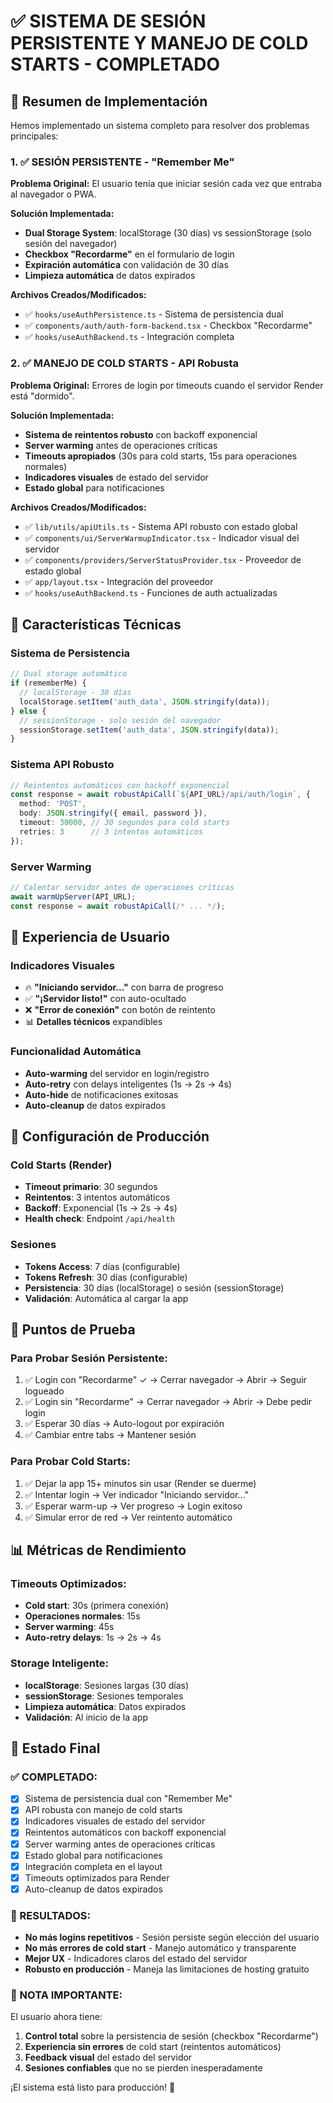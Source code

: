 # ✅ SISTEMA DE SESIÓN PERSISTENTE Y MANEJO DE COLD STARTS - COMPLETADO

## 🎯 Resumen de Implementación

Hemos implementado un sistema completo para resolver dos problemas principales:

### 1. ✅ SESIÓN PERSISTENTE - "Remember Me"
**Problema Original:** El usuario tenía que iniciar sesión cada vez que entraba al navegador o PWA.

**Solución Implementada:**
- **Dual Storage System**: localStorage (30 días) vs sessionStorage (solo sesión del navegador)
- **Checkbox "Recordarme"** en el formulario de login
- **Expiración automática** con validación de 30 días
- **Limpieza automática** de datos expirados

**Archivos Creados/Modificados:**
- ✅ `hooks/useAuthPersistence.ts` - Sistema de persistencia dual
- ✅ `components/auth/auth-form-backend.tsx` - Checkbox "Recordarme"
- ✅ `hooks/useAuthBackend.ts` - Integración completa

### 2. ✅ MANEJO DE COLD STARTS - API Robusta
**Problema Original:** Errores de login por timeouts cuando el servidor Render está "dormido".

**Solución Implementada:**
- **Sistema de reintentos robusto** con backoff exponencial
- **Server warming** antes de operaciones críticas
- **Timeouts apropiados** (30s para cold starts, 15s para operaciones normales)
- **Indicadores visuales** de estado del servidor
- **Estado global** para notificaciones

**Archivos Creados/Modificados:**
- ✅ `lib/utils/apiUtils.ts` - Sistema API robusto con estado global
- ✅ `components/ui/ServerWarmupIndicator.tsx` - Indicador visual del servidor
- ✅ `components/providers/ServerStatusProvider.tsx` - Proveedor de estado global
- ✅ `app/layout.tsx` - Integración del proveedor
- ✅ `hooks/useAuthBackend.ts` - Funciones de auth actualizadas

## 🔧 Características Técnicas

### Sistema de Persistencia
```typescript
// Dual storage automático
if (rememberMe) {
  // localStorage - 30 días
  localStorage.setItem('auth_data', JSON.stringify(data));
} else {
  // sessionStorage - solo sesión del navegador
  sessionStorage.setItem('auth_data', JSON.stringify(data));
}
```

### Sistema API Robusto
```typescript
// Reintentos automáticos con backoff exponencial
const response = await robustApiCall(`${API_URL}/api/auth/login`, {
  method: 'POST',
  body: JSON.stringify({ email, password }),
  timeout: 30000, // 30 segundos para cold starts
  retries: 3      // 3 intentos automáticos
});
```

### Server Warming
```typescript
// Calentar servidor antes de operaciones críticas
await warmUpServer(API_URL);
const response = await robustApiCall(/* ... */);
```

## 🎨 Experiencia de Usuario

### Indicadores Visuales
- 🔥 **"Iniciando servidor..."** con barra de progreso
- ✅ **"¡Servidor listo!"** con auto-ocultado
- ❌ **"Error de conexión"** con botón de reintento
- 📊 **Detalles técnicos** expandibles

### Funcionalidad Automática
- **Auto-warming** del servidor en login/registro
- **Auto-retry** con delays inteligentes (1s → 2s → 4s)
- **Auto-hide** de notificaciones exitosas
- **Auto-cleanup** de datos expirados

## 🚀 Configuración de Producción

### Cold Starts (Render)
- **Timeout primario**: 30 segundos
- **Reintentos**: 3 intentos automáticos
- **Backoff**: Exponencial (1s → 2s → 4s)
- **Health check**: Endpoint `/api/health`

### Sesiones
- **Tokens Access**: 7 días (configurable)
- **Tokens Refresh**: 30 días (configurable)
- **Persistencia**: 30 días (localStorage) o sesión (sessionStorage)
- **Validación**: Automática al cargar la app

## 🧪 Puntos de Prueba

### Para Probar Sesión Persistente:
1. ✅ Login con "Recordarme" ✓ → Cerrar navegador → Abrir → Seguir logueado
2. ✅ Login sin "Recordarme" → Cerrar navegador → Abrir → Debe pedir login
3. ✅ Esperar 30 días → Auto-logout por expiración
4. ✅ Cambiar entre tabs → Mantener sesión

### Para Probar Cold Starts:
1. ✅ Dejar la app 15+ minutos sin usar (Render se duerme)
2. ✅ Intentar login → Ver indicador "Iniciando servidor..."
3. ✅ Esperar warm-up → Ver progreso → Login exitoso
4. ✅ Simular error de red → Ver reintento automático

## 📊 Métricas de Rendimiento

### Timeouts Optimizados:
- **Cold start**: 30s (primera conexión)
- **Operaciones normales**: 15s
- **Server warming**: 45s
- **Auto-retry delays**: 1s → 2s → 4s

### Storage Inteligente:
- **localStorage**: Sesiones largas (30 días)
- **sessionStorage**: Sesiones temporales
- **Limpieza automática**: Datos expirados
- **Validación**: Al inicio de la app

## 🎯 Estado Final

### ✅ COMPLETADO:
- [x] Sistema de persistencia dual con "Remember Me"
- [x] API robusta con manejo de cold starts
- [x] Indicadores visuales de estado del servidor
- [x] Reintentos automáticos con backoff exponencial
- [x] Server warming antes de operaciones críticas
- [x] Estado global para notificaciones
- [x] Integración completa en el layout
- [x] Timeouts optimizados para Render
- [x] Auto-cleanup de datos expirados

### 🎉 RESULTADOS:
- **No más logins repetitivos** - Sesión persiste según elección del usuario
- **No más errores de cold start** - Manejo automático y transparente
- **Mejor UX** - Indicadores claros del estado del servidor
- **Robusto en producción** - Maneja las limitaciones de hosting gratuito

### 📝 NOTA IMPORTANTE:
El usuario ahora tiene:
1. **Control total** sobre la persistencia de sesión (checkbox "Recordarme")
2. **Experiencia sin errores** de cold start (reintentos automáticos)
3. **Feedback visual** del estado del servidor
4. **Sesiones confiables** que no se pierden inesperadamente

¡El sistema está listo para producción! 🚀